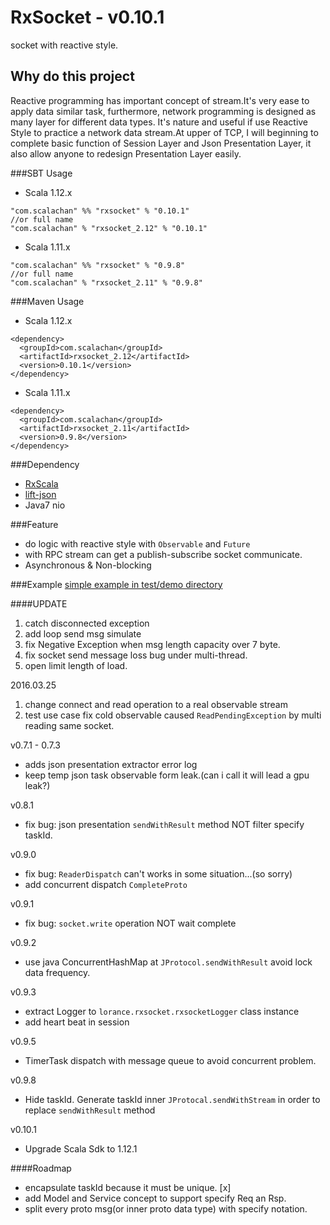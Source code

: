 # RxSocket - v0.10.1
socket with reactive style.

## Why do this project
Reactive programming has important concept of stream.It's very ease to apply data similar task, furthermore, network 
programming is designed as many layer for different data types. It's nature and useful if use Reactive Style to practice
a network data stream.At upper of TCP, I will beginning to complete basic function of Session Layer and Json Presentation 
Layer, it also allow anyone to redesign Presentation Layer easily.

###SBT Usage
- Scala 1.12.x
```
"com.scalachan" %% "rxsocket" % "0.10.1"
//or full name
"com.scalachan" % "rxsocket_2.12" % "0.10.1"
```
- Scala 1.11.x
```
"com.scalachan" %% "rxsocket" % "0.9.8"
//or full name
"com.scalachan" % "rxsocket_2.11" % "0.9.8"
```

###Maven Usage
- Scala 1.12.x
```
<dependency>
  <groupId>com.scalachan</groupId>
  <artifactId>rxsocket_2.12</artifactId>
  <version>0.10.1</version>
</dependency>
```
- Scala 1.11.x
```
<dependency>
  <groupId>com.scalachan</groupId>
  <artifactId>rxsocket_2.11</artifactId>
  <version>0.9.8</version>
</dependency>
```

###Dependency
* [RxScala](https://github.com/ReactiveX/RxScala)
* [lift-json](https://github.com/lift/lift/tree/master/framework/lift-base/lift-json)
* Java7 nio

###Feature
* do logic with reactive style with `Observable` and `Future`
* with RPC stream can get a publish-subscribe socket communicate.
* Asynchronous & Non-blocking

###Example
[simple example in test/demo directory](https://github.com/LoranceChen/RxSocket/tree/master/src/test/scala-2.11/demo)

####UPDATE  
1. catch disconnected exception
2. add loop send msg simulate
3. fix Negative Exception when msg length capacity over 7 byte.
4. fix socket send message loss bug under multi-thread.
5. open limit length of load.  

2016.03.25  
1. change connect and read operation to a real observable stream  
2. test use case fix cold observable caused `ReadPendingException` by multi reading same socket.

v0.7.1 - 0.7.3
* adds json presentation extractor error log
* keep temp json task observable form leak.(can i call it will lead a gpu leak?)

v0.8.1
* fix bug: json presentation `sendWithResult` method NOT filter specify taskId.

v0.9.0
* fix bug: `ReaderDispatch` can't works in some situation...(so sorry)
* add concurrent dispatch `CompleteProto`

v0.9.1
* fix bug: `socket.write` operation NOT wait complete

v0.9.2
* use java ConcurrentHashMap at `JProtocol.sendWithResult` avoid lock data frequency.

v0.9.3
* extract Logger to `lorance.rxsocket.rxsocketLogger` class instance
* add heart beat in session

v0.9.5
* TimerTask dispatch with message queue to avoid concurrent problem.

v0.9.8
* Hide taskId. Generate taskId inner `JProtocal.sendWithStream` in order to replace `sendWithResult` method

v0.10.1
* Upgrade Scala Sdk to 1.12.1

####Roadmap
* encapsulate taskId because it must be unique. [x]
* add Model and Service concept to support specify Req an Rsp.
* split every proto msg(or inner proto data type) with specify notation.